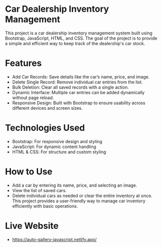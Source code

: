 # Car Dealership Inventory Management
This project is a car dealership inventory management system built using Bootstrap, JavaScript, HTML, and CSS. The goal of the project is to provide a simple and efficient way to keep track of the dealership's car stock.

# Features
- Add Car Records: Save details like the car’s name, price, and image.
- Delete Single Record: Remove individual car entries from the list.
- Bulk Deletion: Clear all saved records with a single action.
- Dynamic Interface: Multiple car entries can be added dynamically without page reload.
- Responsive Design: Built with Bootstrap to ensure usability across different devices and screen sizes.
# Technologies Used
- Bootstrap: For responsive design and styling
- JavaScript: For dynamic content handling
- HTML & CSS: For structure and custom styling
# How to Use
- Add a car by entering its name, price, and selecting an image.
- View the list of saved cars.
- Delete individual cars as needed or clear the entire inventory at once.
This project provides a user-friendly way to manage car inventory efficiently with basic operations.
# Live Website
- https://auto-gallery-javascript.netlify.app/

